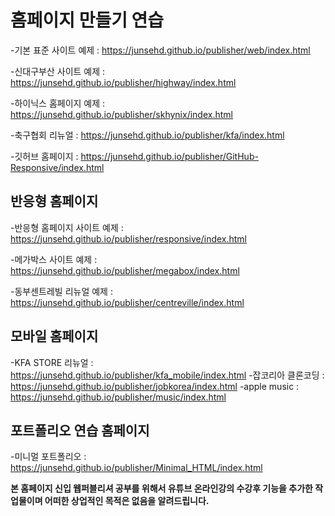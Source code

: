 <h1>홈페이지 만들기 연습</h1>


-기본 표준 사이트 예제 : https://junsehd.github.io/publisher/web/index.html

-신대구부산 사이트 예제 : https://junsehd.github.io/publisher/highway/index.html

-하이닉스 홈페이지 예제 : https://junsehd.github.io/publisher/skhynix/index.html

-축구협회 리뉴얼 : https://junsehd.github.io/publisher/kfa/index.html

-깃허브 홈페이지 : https://junsehd.github.io/publisher/GitHub-Responsive/index.html


<h2>반응형 홈페이지</h2>

-반응형 홈페이지 사이트 예제 : https://junsehd.github.io/publisher/responsive/index.html

-메가박스 사이트 예제 : https://junsehd.github.io/publisher/megabox/index.html

-동부센트레빌 리뉴얼 예제 : https://junsehd.github.io/publisher/centreville/index.html


<h2>모바일 홈페이지</h2>

-KFA STORE 리뉴얼 : https://junsehd.github.io/publisher/kfa_mobile/index.html
-잡코리아 클론코딩 : https://junsehd.github.io/publisher/jobkorea/index.html
-apple music : https://junsehd.github.io/publisher/music/index.html

<h2>포트폴리오 연습 홈페이지</h2>

-미니멀 포트폴리오 :  https://junsehd.github.io/publisher/Minimal_HTML/index.html




<strong>본 홈페이지 신입 웹퍼블리셔 공부를 위해서 유튜브 온라인강의 수강후 기능을 추가한 작업물이며 어떠한 상업적인 목적은 없음을 알려드립니다.
</strong>
